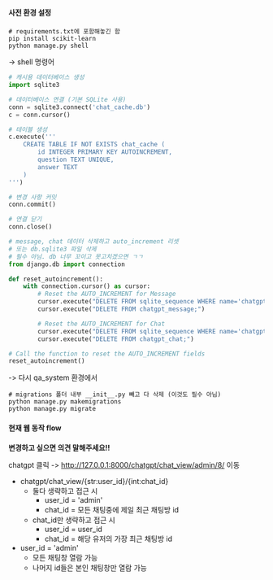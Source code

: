 #### 사전 환경 설정

```shell
# requirements.txt에 포함해놓긴 함
pip install scikit-learn
python manage.py shell
```

-> shell 명령어

```python
# 캐시용 데이터베이스 생성
import sqlite3

# 데이터베이스 연결 (기본 SQLite 사용)
conn = sqlite3.connect('chat_cache.db')
c = conn.cursor()

# 테이블 생성
c.execute('''
    CREATE TABLE IF NOT EXISTS chat_cache (
        id INTEGER PRIMARY KEY AUTOINCREMENT,
        question TEXT UNIQUE,
        answer TEXT
    )
''')

# 변경 사항 커밋
conn.commit()

# 연결 닫기
conn.close()

# message, chat 데이터 삭제하고 auto_increment 리셋
# 또는 db.sqlite3 파일 삭제
# 필수 아님. db 너무 꼬이고 못고치겠으면 ㄱㄱ
from django.db import connection

def reset_autoincrement():
    with connection.cursor() as cursor:
        # Reset the AUTO_INCREMENT for Message
        cursor.execute("DELETE FROM sqlite_sequence WHERE name='chatgpt_message';")
        cursor.execute("DELETE FROM chatgpt_message;")

        # Reset the AUTO_INCREMENT for Chat
        cursor.execute("DELETE FROM sqlite_sequence WHERE name='chatgpt_chat';")
        cursor.execute("DELETE FROM chatgpt_chat;")

# Call the function to reset the AUTO_INCREMENT fields
reset_autoincrement()
```

-> 다시 qa_system 환경에서

```shell
# migrations 폴더 내부 __init__.py 빼고 다 삭제 (이것도 필수 아님)
python manage.py makemigrations
python manage.py migrate
```



#### 현재 웹 동작 flow

**변경하고 싶으면 의견 말해주세요!!**

chatgpt 클릭 -> http://127.0.0.1:8000/chatgpt/chat_view/admin/8/ 이동

- chatgpt/chat_view/{str:user_id}/{int:chat_id}
  - 둘다 생략하고 접근 시 
    - user_id = 'admin'
    - chat_id = 모든 채팅중에 제일 최근 채팅방 id
  - chat_id만 생략하고 접근 시
    - user_id = user_id
    - chat_id = 해당 유저의 가장 최근 채팅방 id
- user_id = 'admin'
  - 모든 채팅창 열람 가능
  - 나머지 id들은 본인 채팅창만 열람 가능


